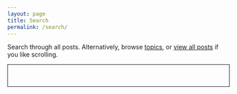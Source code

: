 ```yaml
---
layout: page
title: Search
permalink: /search/
---
```


<style>
	#search-container {
	    max-width: 100%;
	}

	input[type=text] {
		font-size: normal;
	    outline: none;
	    padding: 1rem;
		background: none;
	    width: 100%;
		-webkit-appearance: none;
		font-family: inherit;
		font-size: 100%;
		border: 1px solid rgb(22, 23, 26);
	}
	#results-container {
		margin: .5rem 0;
	}
</style>

<p>Search through all posts. Alternatively, browse <a href="{{ "/topics" | relative_url }}">topics</a>, or <a href="{{ "/all" | relative_url }}">view all posts</a> if you like scrolling.</p>

<!-- Html Elements for Search -->
<div id="search-container">
<input type="text" id="search-input">
<ol id="results-container"></ol>
</div>

<!-- Script pointing to search-script.js -->
<script src="/search.js" type="text/javascript"></script>

<!-- Configuration -->
<script type="text/javascript">
SimpleJekyllSearch({
  searchInput: document.getElementById('search-input'),
  resultsContainer: document.getElementById('results-container'),
  json: '/search.json',
  searchResultTemplate: '<li><a href="{url}" title="{title}">{title}</a> ({tags})</li>',
  noResultsText: 'No results found.',
  limit: 100,
  fuzzy: false,
  exclude: ['Welcome']
})
</script>
